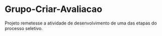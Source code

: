 # Grupo-Criar-Avaliacao
Projeto remetesse a atividade de desenvolvimento de uma das etapas do processo seletivo. 

